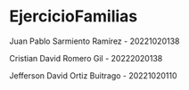 # EjercicioFamilias

Juan Pablo Sarmiento Ramírez - 20221020138

Cristian David Romero Gil - 20222020138

Jefferson David Ortiz Buitrago - 20221020110
